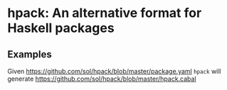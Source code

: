 # hpack: An alternative format for Haskell packages

## Examples

Given https://github.com/sol/hpack/blob/master/package.yaml `hpack` will generate https://github.com/sol/hpack/blob/master/hpack.cabal
